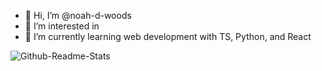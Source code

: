 - 👋 Hi, I’m @noah-d-woods
- 👀 I’m interested in 
- 🌱 I’m currently learning web development with TS, Python, and React

![Github-Readme-Stats](https://github-readme-stats-git-master-noah-woods-projects.vercel.app/api?username=noah-d-woods&show_icons=true&hide=stars&theme=transparent)

<!---
noah-d-woods/noah-d-woods is a ✨ special ✨ repository because its `README.md` (this file) appears on your GitHub profile.
You can click the Preview link to take a look at your changes.
--->
